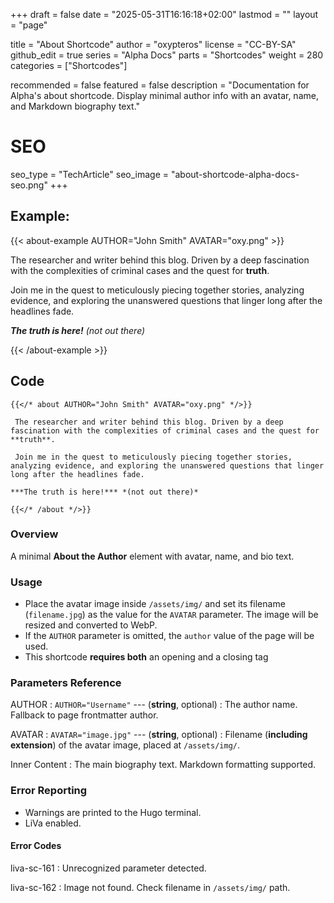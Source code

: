 +++
draft = false
date = "2025-05-31T16:16:18+02:00"
lastmod = ""
layout = "page"

title = "About Shortcode"
author = "oxypteros"
license = "CC-BY-SA"
github_edit = true
series = "Alpha Docs"
  parts = "Shortcodes"
  weight = 280
categories = ["Shortcodes"]

recommended = false
featured = false
description = "Documentation for Alpha's about shortcode. Display minimal author info with an avatar, name, and Markdown biography text."
# SEO
seo_type = "TechArticle"
seo_image = "about-shortcode-alpha-docs-seo.png"
+++
## Example:

{{< about-example AUTHOR="John Smith" AVATAR="oxy.png" >}}

 The researcher and writer behind this blog. Driven by a deep fascination with the complexities of criminal cases and the quest for **truth**. 
 
 Join me in the quest to meticulously piecing together stories, analyzing evidence, and exploring the unanswered questions that linger long after the headlines fade.
 
 ***The truth is here!*** *(not out there)*

{{< /about-example >}}

## Code
```go-html-template
{{</* about AUTHOR="John Smith" AVATAR="oxy.png" */>}}

 The researcher and writer behind this blog. Driven by a deep fascination with the complexities of criminal cases and the quest for **truth**. 
 
 Join me in the quest to meticulously piecing together stories, analyzing evidence, and exploring the unanswered questions that linger long after the headlines fade.
 
***The truth is here!*** *(not out there)*

{{</* /about */>}}
```
### Overview
A minimal **About the Author** element with avatar, name, and bio text.

### Usage
- Place the avatar image inside `/assets/img/` and set its filename (`filename.jpg`) as the value for the `AVATAR` parameter. The image will be resized and converted to WebP.
- If the `AUTHOR` parameter is omitted, the `author` value of the page will be used.
- This shortcode **requires both** an opening and a closing tag

### Parameters Reference
AUTHOR 
: `AUTHOR="Username"` --- (**string**, optional) 
: The author name. Fallback to page frontmatter author. 

AVATAR
: `AVATAR="image.jpg"` --- (**string**, optional) 
: Filename (**including extension**) of the avatar image, placed at `/assets/img/`. 

Inner Content 
: The main biography text. Markdown formatting supported.

### Error Reporting
- Warnings are printed to the Hugo terminal.
- LiVa enabled.

#### Error Codes
liva-sc-161
: Unrecognized parameter detected.

liva-sc-162
: Image not found. Check filename in `/assets/img/` path.
